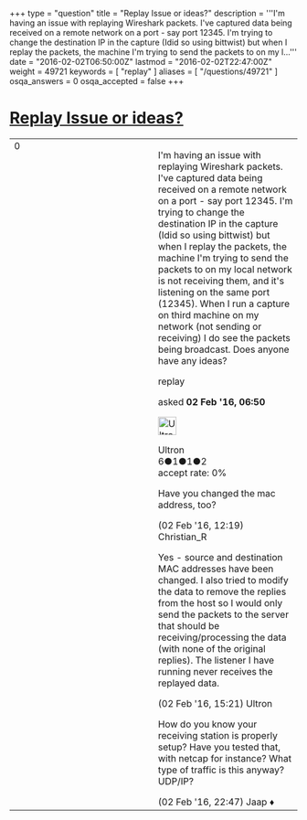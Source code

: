 +++
type = "question"
title = "Replay Issue or ideas?"
description = '''I&#x27;m having an issue with replaying Wireshark packets. I&#x27;ve captured data being received on a remote network on a port - say port 12345. I&#x27;m trying to change the destination IP in the capture (Idid so using bittwist) but when I replay the packets, the machine I&#x27;m trying to send the packets to on my l...'''
date = "2016-02-02T06:50:00Z"
lastmod = "2016-02-02T22:47:00Z"
weight = 49721
keywords = [ "replay" ]
aliases = [ "/questions/49721" ]
osqa_answers = 0
osqa_accepted = false
+++

<div class="headNormal">

# [Replay Issue or ideas?](/questions/49721/replay-issue-or-ideas)

</div>

<div id="main-body">

<div id="askform">

<table id="question-table" style="width:100%;"><colgroup><col style="width: 50%" /><col style="width: 50%" /></colgroup><tbody><tr class="odd"><td style="width: 30px; vertical-align: top"><div class="vote-buttons"><span id="post-49721-upvote" class="ajax-command post-vote up" rel="nofollow" title="I like this post (click again to cancel)"> </span><div id="post-49721-score" class="post-score" title="current number of votes">0</div><span id="post-49721-downvote" class="ajax-command post-vote down" rel="nofollow" title="I dont like this post (click again to cancel)"> </span> <span id="favorite-mark" class="ajax-command favorite-mark" rel="nofollow" title="mark/unmark this question as favorite (click again to cancel)"> </span><div id="favorite-count" class="favorite-count"></div></div></td><td><div id="item-right"><div class="question-body"><p>I'm having an issue with replaying Wireshark packets. I've captured data being received on a remote network on a port - say port 12345. I'm trying to change the destination IP in the capture (Idid so using bittwist) but when I replay the packets, the machine I'm trying to send the packets to on my local network is not receiving them, and it's listening on the same port (12345). When I run a capture on third machine on my network (not sending or receiving) I do see the packets being broadcast. Does anyone have any ideas?</p></div><div id="question-tags" class="tags-container tags"><span class="post-tag tag-link-replay" rel="tag" title="see questions tagged &#39;replay&#39;">replay</span></div><div id="question-controls" class="post-controls"></div><div class="post-update-info-container"><div class="post-update-info post-update-info-user"><p>asked <strong>02 Feb '16, 06:50</strong></p><img src="https://secure.gravatar.com/avatar/2c9c9b037158907063e4e3decb635492?s=32&amp;d=identicon&amp;r=g" class="gravatar" width="32" height="32" alt="Ultron&#39;s gravatar image" /><p><span>Ultron</span><br />
<span class="score" title="6 reputation points">6</span><span title="1 badges"><span class="badge1">●</span><span class="badgecount">1</span></span><span title="1 badges"><span class="silver">●</span><span class="badgecount">1</span></span><span title="2 badges"><span class="bronze">●</span><span class="badgecount">2</span></span><br />
<span class="accept_rate" title="Rate of the user&#39;s accepted answers">accept rate:</span> <span title="Ultron has no accepted answers">0%</span></p></div></div><div id="comments-container-49721" class="comments-container"><span id="49738"></span><div id="comment-49738" class="comment"><div id="post-49738-score" class="comment-score"></div><div class="comment-text"><p>Have you changed the mac address, too?</p></div><div id="comment-49738-info" class="comment-info"><span class="comment-age">(02 Feb '16, 12:19)</span> <span class="comment-user userinfo">Christian_R</span></div></div><span id="49748"></span><div id="comment-49748" class="comment"><div id="post-49748-score" class="comment-score"></div><div class="comment-text"><p>Yes - source and destination MAC addresses have been changed. I also tried to modify the data to remove the replies from the host so I would only send the packets to the server that should be receiving/processing the data (with none of the original replies). The listener I have running never receives the replayed data.</p></div><div id="comment-49748-info" class="comment-info"><span class="comment-age">(02 Feb '16, 15:21)</span> <span class="comment-user userinfo">Ultron</span></div></div><span id="49757"></span><div id="comment-49757" class="comment"><div id="post-49757-score" class="comment-score"></div><div class="comment-text"><p>How do you know your receiving station is properly setup? Have you tested that, with netcap for instance? What type of traffic is this anyway? UDP/IP?</p></div><div id="comment-49757-info" class="comment-info"><span class="comment-age">(02 Feb '16, 22:47)</span> <span class="comment-user userinfo">Jaap ♦</span></div></div></div><div id="comment-tools-49721" class="comment-tools"></div><div class="clear"></div><div id="comment-49721-form-container" class="comment-form-container"></div><div class="clear"></div></div></td></tr></tbody></table>

</div>

</div>

